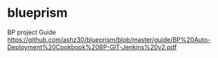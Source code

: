 # blueprism
BP project Guide
https://github.com/ashz30/blueprism/blob/master/guide/BP%20Auto-Deployment%20Cookbook%20BP-GIT-Jenkins%20v2.pdf

